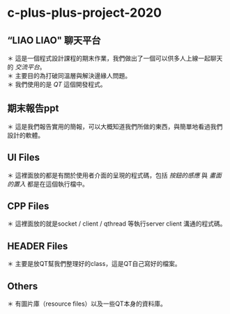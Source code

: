 # c-plus-plus-project-2020


## “LIAO LIAO" 聊天平台
＊ 這是一個程式設計課程的期末作業，我們做出了一個可以供多人上線一起聊天的 *交流平台*。   
＊ 主要目的為打破同溫層與解決邊緣人問題。  
＊ 我們使用的是 *QT* 這個開發程式。    


## 期末報告ppt
＊ 這是我們報告實用的簡報，可以大概知道我們所做的東西，與簡單地看過我們設計的軟體。  


## UI Files
＊ 這裡面放的都是有關於使用者介面的呈現的程式碼，包括 *按鈕的感應* 與 *畫面的置入* 都是在這個執行檔中。  


## CPP Files
＊ 這裡面放的就是socket / client / qthread 等執行server client 溝通的程式碼。  


## HEADER Files
＊ 主要是放QT幫我們整理好的class，這是QT自己寫好的檔案。  


## Others
＊ 有圖片庫（resource files）以及一些QT本身的資料庫。  
